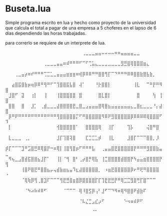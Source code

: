 # Buseta.lua

Simple programa escrito en lua y hecho como proyecto de la universidad que calcula el total a pagar de una empresa a 5 choferes en el lapso de 6 días dependiendo las horas trabajadas.

para correrlo se requiere de un interprete de lua.

⠀⠀⠀⠀⠀⠀⠀⠀⠀⠀⠀⠀⠀⠀⠀⠀⠀⠀⠀⠀⠀⠀⠀⠀⢀⣀⣀⣀⣤⣤⠤⠤⠤⠤⠶⠶⣤⣤⣤⣤⣀⣀⠀⠀⠀⠀⠀⠀⠀⠀
⠀⠀⠀⠀⠀⠀⠀⠀⠀⠀⠀⠀⢀⣀⣀⣀⣤⣤⠶⠾⠛⠛⠛⠋⠉⠋⢉⣥⣄⣀⣀⣀⣀⣀⣀⣀⣻⣛⣿⢿⣿⣿⣿⣶⣄⠀⠀⠀⠀⠀
⠀⠀⠀⢀⣀⣤⡴⠶⠞⠛⠛⠛⢉⣉⣁⣀⣤⣤⣤⣶⣶⣶⠶⢾⡿⠿⠿⠛⠛⣿⣿⢻⡏⠉⠙⠛⠛⠛⠿⠿⣿⣿⣷⣿⣧⣷⡀⠀⠀⠀
⠀⠀⣴⣿⣯⣿⣷⡶⢶⡿⠿⠛⢻⠛⠋⠉⢹⣿⣿⣯⣧⣿⠀⢼⠁⠀⠀⠀⠘⡗⣿⣿⡇⠀⠀⠀⠀⠀⠀⠀⢸⣇⠀⠀⠉⠛⡟⠛⠻⣿
⠀⣸⣿⠋⠀⣽⠀⠀⢰⡇⠀⠀⢸⠀⠀⠀⢸⣿⣿⣿⣿⣿⠀⣿⠀⠀⠀⠀⠀⣿⣇⣿⡇⠀⠀⠀⠀⠀⠀⠀⠀⣿⠀⠀⠀⠀⢳⠀⢸⣿
⠀⣿⣿⠀⠀⣿⠀⠀⣸⡁⠀⢀⣾⣀⣀⣀⣼⣿⣿⣿⣿⣟⣀⣿⣀⣠⣤⣤⣤⣿⢿⣿⣦⣤⣤⣤⣤⣤⣤⣄⣀⣿⣆⣀⣀⣀⠘⡄⣼⣿
⠀⡿⠛⠟⠛⠛⠛⠛⠛⠛⠛⠛⠛⠛⠛⠛⢻⣿⣿⣿⣿⣿⡍⠋⠛⣿⣿⣿⣿⣿⠻⠿⠟⣻⣿⣿⣿⣿⣿⡿⠿⠿⠿⠿⢿⣿⣿⣿⠋⠹
⠀⡇⠀⠀⠀⠀⠀⠀⠀⠀⠀⠀⠀⠀⠀⠀⢺⣿⣿⣿⣿⣿⠁⠀⠀⣿⣿⣿⣿⢿⠀⠀⢸⡏⠀⠀⠀⠀⢹⡧⠀⠀⠀⠀⢬⣿⠛⣿⠀⠀
⠀⣇⣀⣀⣀⠀⢀⡀⠀⠀⠀⠀⠀⠀⠀⠀⣸⡏⢹⣿⢽⣿⠀⠀⠀⣏⣉⣉⣁⡾⠀⠀⢸⣇⠀⠀⠀⠀⣸⣿⡏⠉⠉⠉⣿⣿⡀⡸⠀⠀
⡾⡏⠉⠉⠉⣹⠛⣩⣿⣛⠿⢿⣿⡟⠒⠶⢿⡇⢸⣿⢻⣿⡶⠋⠛⠛⠛⣧⠀⠀⢀⣤⣤⣿⣟⣿⣿⣿⣿⣿⡟⠛⠛⠛⣻⣿⣿⣷⣤⣀
⠀⠻⢦⣀⣠⣿⣾⣯⣿⣿⣦⣸⡏⠁⠀⠀⢸⡇⠈⢻⠀⣿⠃⢀⡴⣿⡛⢿⣧⠀⢸⣉⣿⣿⣿⣿⣾⣿⣿⡟⠳⣤⣤⣶⣿⣿⣿⣿⡟⢻
⠀⠀⠀⠀⠀⢸⣿⠟⣿⣟⠛⣿⣿⣦⡤⢤⣾⣷⣶⣦⣤⠹⣆⣼⣿⣿⣿⣿⣿⡀⠀⠰⣶⣟⣿⣿⣿⣿⣿⡿⠖⠛⢟⠛⣿⣿⣿⣿⠀⠐
⠀⠀⠀⠀⠀⠈⢿⢷⡿⢻⢀⣿⣹⠏⠉⠉⠉⢻⣟⣛⣿⣶⣿⡿⣿⣿⣿⣿⡏⡏⢹⣟⣟⣛⡟⠛⢿⣉⣉⣻⣿⢛⡏⣿⠉⠉⠉⠀⠀⠀
⠀⠀⠀⠀⠀⠀⠈⠳⠴⠷⠾⠿⠋⠀⠀⠀⠀⠀⠈⠉⠉⠉⠀⢿⠸⣿⣫⡿⢠⠃⣸⠋⠉⠙⠻⠶⢿⠻⣿⣿⠟⣾⣷⠏⠀⠀⠀⠀⠀⠀
⠀⠀⠀⠀⠀⠀⠀⠀⠀⠀⠀⠀⠀⠀⠀⠀⠀⠀⠀⠀⠀⠀⠀⠈⠧⣌⣉⣠⣎⡴⠋⠀⠀⠀⠀⠀⠀⠑⠲⠶⠾⠟⠋⠀⠀⠀⠀⠀⠀⠀
⠀⠀⠀⠀⠀⠀⠀⠀⠀⠀⠀⠀⠀⠀⠀⠀⠀⠀⠀⠀⠀⠀⠀⠀⠀⠀⠀⠈⠁⠀⠀⠀⠀⠀⠀⠀⠀⠀⠀⠀⠀⠀⠀⠀⠀⠀⠀⠀⠀⠀
